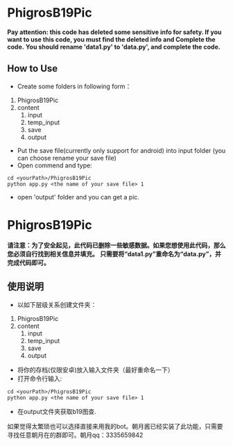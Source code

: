 # PhigrosB19Pic
**Pay attention: this code has deleted some sensitive info for safety. If you want to use this code, you must find the deleted info and Complete the code.**
**You should rename 'data1.py' to 'data.py', and complete the code.**
## How to Use
- Create some folders in following form：
1. PhigrosB19Pic
2. content
    1. input
    2. temp_input
    3. save
    4. output
- Put the save file(currently only support for android) into input folder (you can choose rename your save file)
- Open commend and type:
```dos
cd <yourPath>/PhigrosB19Pic
python app.py <the name of your save file> 1
```
- open 'output' folder and you can get a pic.
> 
# PhigrosB19Pic
**请注意：为了安全起见，此代码已删除一些敏感数据。如果您想使用此代码，那么您必须自行找到相关信息并填充。**
**只需要将“data1.py”重命名为“data.py”，并完成代码即可。**
## 使用说明
- 以如下层级关系创建文件夹：
1. PhigrosB19Pic
2. content
    1. input
    2. temp_input
    3. save
    4. output
- 将你的存档(仅限安卓)放入输入文件夹（最好重命名一下）
- 打开命令行输入:
```dos
cd <yourPath>/PhigrosB19Pic
python app.py <the name of your save file> 1
```
- 在output文件夹获取b19图查.
> 
如果觉得太繁琐也可以选择直接来用我的bot。朝月酱已经实装了此功能，只需要寻找任意朝月在的群即可。朝月qq：3335659842

